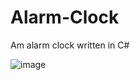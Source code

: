 # Alarm-Clock
Am alarm clock written in C#


![image](https://user-images.githubusercontent.com/43996329/158059123-99d88d73-bb90-4ce9-80a7-f6234a4641f4.png)
